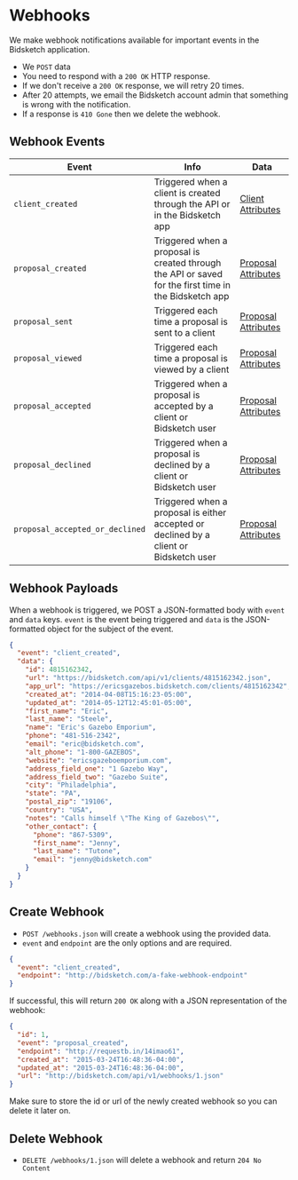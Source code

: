 # Webhooks

We make webhook notifications available for important events in the Bidsketch application.

* We `POST` data
* You need to respond with a `200 OK` HTTP response.
* If we don't receive a `200 OK` response, we will retry 20 times.
* After 20 attempts, we email the Bidsketch account admin that something is wrong with the notification.
* If a response is `410 Gone` then we delete the webhook.

## Webhook Events

Event | Info | Data
----- | ---- | ----
`client_created` | Triggered when a client is created through the API or in the Bidsketch app | [Client Attributes](https://github.com/Bidsketch/bidsketch-api/blob/master/sections/clients.md#client-data)
`proposal_created` | Triggered when a proposal is created through the API or saved for the first time in the Bidsketch app | [Proposal Attributes](https://github.com/Bidsketch/bidsketch-api/blob/master/sections/proposals.md#proposal-data)
`proposal_sent` | Triggered each time a proposal is sent to a client | [Proposal Attributes](https://github.com/Bidsketch/bidsketch-api/blob/master/sections/proposals.md#proposal-data)
`proposal_viewed` | Triggered each time a proposal is viewed by a client | [Proposal Attributes](https://github.com/Bidsketch/bidsketch-api/blob/master/sections/proposals.md#proposal-data)
`proposal_accepted` | Triggered when a proposal is accepted by a client or Bidsketch user | [Proposal Attributes](https://github.com/Bidsketch/bidsketch-api/blob/master/sections/proposals.md#proposal-data)
`proposal_declined` | Triggered when a proposal is declined by a client or Bidsketch user | [Proposal Attributes](https://github.com/Bidsketch/bidsketch-api/blob/master/sections/proposals.md#proposal-data)
`proposal_accepted_or_declined` | Triggered when a proposal is either accepted or declined by a client or Bidsketch user | [Proposal Attributes](https://github.com/Bidsketch/bidsketch-api/blob/master/sections/proposals.md#proposal-data)

## Webhook Payloads

When a webhook is triggered, we POST a JSON-formatted body with `event` and `data` keys. `event` is the event being triggered and `data` is the JSON-formatted object for the subject of the event.

```json
{
  "event": "client_created",
  "data": {
    "id": 4815162342,
    "url": "https://bidsketch.com/api/v1/clients/4815162342.json",
    "app_url": "https://ericsgazebos.bidsketch.com/clients/4815162342",
    "created_at": "2014-04-08T15:16:23-05:00",
    "updated_at": "2014-05-12T12:45:01-05:00",
    "first_name": "Eric",
    "last_name": "Steele",
    "name": "Eric's Gazebo Emporium",
    "phone": "481-516-2342",
    "email": "eric@bidsketch.com",
    "alt_phone": "1-800-GAZEBOS",
    "website": "ericsgazeboemporium.com",
    "address_field_one": "1 Gazebo Way",
    "address_field_two": "Gazebo Suite",
    "city": "Philadelphia",
    "state": "PA",
    "postal_zip": "19106",
    "country": "USA",
    "notes": "Calls himself \"The King of Gazebos\"",
    "other_contact": {
      "phone": "867-5309",
      "first_name": "Jenny",
      "last_name": "Tutone",
      "email": "jenny@bidsketch.com"
    }
  }
}
```

## Create Webhook

* `POST /webhooks.json` will create a webhook using the provided data.
* `event` and `endpoint` are the only options and are required.

```json
{
  "event": "client_created",
  "endpoint": "http://bidsketch.com/a-fake-webhook-endpoint"
}
```

If successful, this will return `200 OK` along with a JSON representation of the webhook:

```json
{
  "id": 1,
  "event": "proposal_created",
  "endpoint": "http://requestb.in/14imao61",
  "created_at": "2015-03-24T16:48:36-04:00",
  "updated_at": "2015-03-24T16:48:36-04:00",
  "url": "http://bidsketch.com/api/v1/webhooks/1.json"
}
```

Make sure to store the id or url of the newly created webhook so you can delete it later on.

## Delete Webhook

* `DELETE /webhooks/1.json` will delete a webhook and return `204 No Content`
